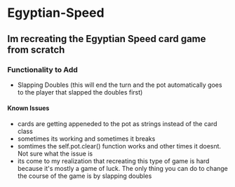 # Egyptian-Speed

## Im recreating the Egyptian Speed card game from scratch

### Functionality to Add

- Slapping Doubles (this will end the turn and the pot automatically goes to the player that slapped the doubles first)

#### Known Issues

- cards are getting appeneded to the pot as strings instead of the card class
- sometimes its working and sometimes it breaks
- somtimes the self.pot.clear() function works and other times it doesnt. Not sure what the issue is
- its come to my realization that recreating this type of game is hard because it's mostly a game of luck. The only thing you can do to change the course of the game is by slapping doubles
